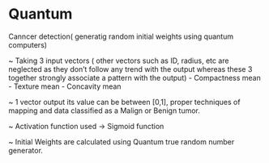 # Quantum
Canncer detection( generatig random initial weights using quantum computers)

~ Taking 3 input vectors ( other vectors such as ID, radius, etc are neglected as they don’t follow any trend with the output whereas these 3 together strongly associate a pattern with the output)
	- Compactness mean
	- Texture mean
	- Concavity mean

~ 1 vector output its value can be between [0,1], proper techniques of mapping and data classified as a Malign or Benign tumor.

~ Activation function used -> Sigmoid function

~ Initial Weights are calculated using Quantum true random number generator.
